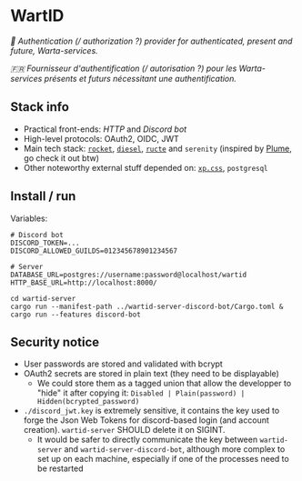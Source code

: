 # WartID

_:england: Authentication (/ authorization ?) provider for authenticated, present and future, Warta-services._

_:fr: Fournisseur d'authentification (/ autorisation ?) pour les Warta-services présents et futurs nécessitant une authentification._

## Stack info

  * Practical front-ends: _HTTP_ and _Discord bot_
  * High-level protocols: OAuth2, OIDC, JWT
  * Main tech stack: [`rocket`](https://rocket.rs/), [`diesel`](https://diesel.rs/), [`ructe`](https://github.com/kaj/ructe) and `serenity` (inspired by [Plume](https://joinplu.me/), go check it out btw)
  * Other noteworthy external stuff depended on: [`xp.css`](https://botoxparty.github.io/XP.css/), `postgresql`

## Install / run

Variables:

```dotenv
# Discord bot
DISCORD_TOKEN=...
DISCORD_ALLOWED_GUILDS=012345678901234567

# Server
DATABASE_URL=postgres://username:password@localhost/wartid
HTTP_BASE_URL=http://localhost:8000/
```

```
cd wartid-server
cargo run --manifest-path ../wartid-server-discord-bot/Cargo.toml &
cargo run --features discord-bot
```

## Security notice

  * User passwords are stored and validated with bcrypt
  * OAuth2 secrets are stored in plain text (they need to be displayable)
     * We could store them as a tagged union that allow the developper to "hide" it after copying it: `Disabled | Plain(password) | Hidden(bcrypted_password)`
  * `./discord_jwt.key` is extremely sensitive, it contains the key used to forge the Json Web Tokens for discord-based login (and account creation). `wartid-server` SHOULD delete it on SIGINT.
     * It would be safer to directly communicate the key between `wartid-server` and `wartid-server-discord-bot`, although more complex to set up on each machine, especially if one of the processes need to be restarted
